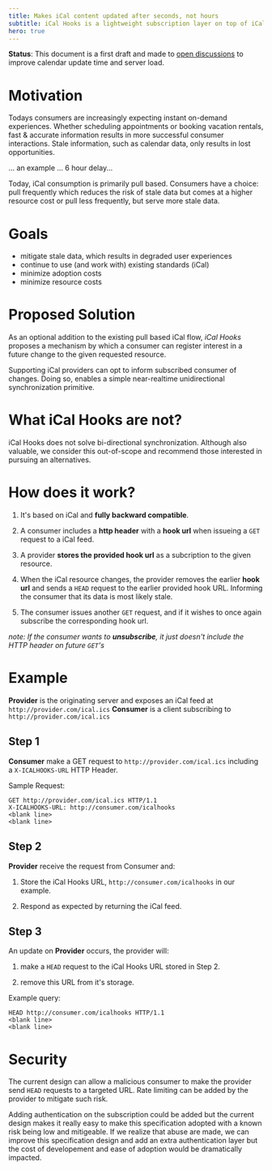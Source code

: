 ```yaml
---
title: Makes iCal content updated after seconds, not hours
subtitle: iCal Hooks is a lightweight subscription layer on top of iCal
hero: true
---
```


**Status**: This document is a first draft and made to [open discussions](https://github.com/BookingSync/icalhooks) to improve calendar update time and server load.

# Motivation

Todays consumers are increasingly expecting instant on-demand experiences. Whether scheduling appointments or booking vacation rentals, fast & accurate information results in more successful consumer interactions. Stale information, such as calendar data, only results in lost opportunities.

... an example ... 6 hour delay...

Today, iCal consumption is primarily pull based. Consumers have a choice: pull frequently which reduces the risk of stale data but comes at a higher resource cost or pull less frequently, but serve more stale data.

# Goals

* mitigate stale data, which results in degraded user experiences
* continue to use (and work with) existing standards (iCal)
* minimize adoption costs
* minimize resource costs

# Proposed Solution

As an optional addition to the existing pull based iCal flow, *iCal Hooks* proposes a mechanism by which a consumer can register interest in a future change to the given requested resource.

Supporting iCal providers can opt to inform subscribed consumer of changes. Doing so, enables a simple near-realtime unidirectional synchronization primitive.

# What iCal Hooks are not?

iCal Hooks does not solve bi-directional synchronization. Although also valuable, we consider this out-of-scope and recommend those interested in pursuing an alternatives.

# How does it work?

1) It's based on iCal and **fully backward compatible**.

2) A consumer includes a **http header** with a **hook url** when issueing a `GET` request to a iCal feed.

3) A provider **stores the provided hook url** as a subcription to the given resource.

4) When the iCal resource changes, the provider removes the earlier **hook url** and sends a `HEAD` request to the earlier provided hook URL. Informing the consumer that its data is most likely stale.

5) The consumer issues another `GET` request, and if it wishes to once again subscribe the corresponding hook url.

*note: If the consumer wants to **unsubscribe**, it just doesn't include the HTTP header on future `GET`'s*

# Example

**Provider** is the originating server and exposes an iCal feed at `http://provider.com/ical.ics`
**Consumer** is a client subscribing to `http://provider.com/ical.ics`

## Step 1

**Consumer** make a GET request to `http://provider.com/ical.ics` including a `X-ICALHOOKS-URL` HTTP Header.

Sample Request:

~~~
GET http://provider.com/ical.ics HTTP/1.1
X-ICALHOOKS-URL: http://consumer.com/icalhooks
<blank line>
<blank line>
~~~

## Step 2

**Provider** receive the request from Consumer and:

1) Store the iCal Hooks URL, `http://consumer.com/icalhooks` in our example.

2) Respond as expected by returning the iCal feed.

## Step 3

An update on **Provider** occurs, the provider will:

1) make a `HEAD` request to the iCal Hooks URL stored in Step 2.

2) remove this URL from it's storage.

Example query:

~~~
HEAD http://consumer.com/icalhooks HTTP/1.1
<blank line>
<blank line>
~~~

# Security

The current design can allow a malicious consumer to make the provider send `HEAD` requests to a targeted URL. Rate limiting can be added by the provider to mitigate such risk.

Adding authentication on the subscription could be added but the current design makes it really easy to make this specification adopted with a known risk being low and mitigeable. If we realize that abuse are made, we can improve this specification design and add an extra authentication layer but the cost of developement and ease of adoption would be dramatically impacted.
